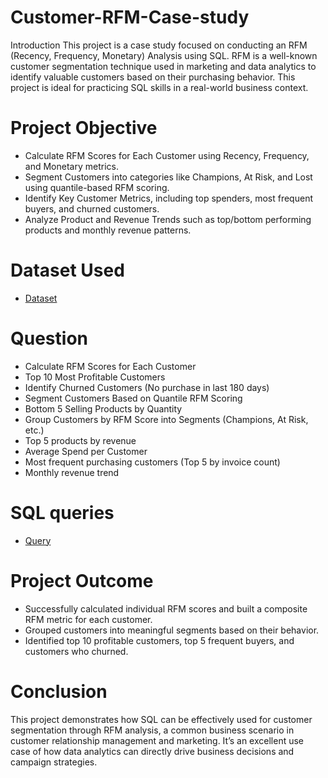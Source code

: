 # Customer-RFM-Case-study
Introduction
This project is a case study focused on conducting an RFM (Recency, Frequency, Monetary) Analysis using SQL. RFM is a well-known customer segmentation technique used in marketing and data analytics to identify valuable customers based on their purchasing behavior. This project is ideal for practicing SQL skills in a real-world business context.

 # Project Objective
- Calculate RFM Scores for Each Customer using Recency, Frequency, and Monetary metrics.
- Segment Customers into categories like Champions, At Risk, and Lost using quantile-based RFM scoring.
- Identify Key Customer Metrics, including top spenders, most frequent buyers, and churned customers.
- Analyze Product and Revenue Trends such as top/bottom performing products and monthly revenue patterns.

# Dataset Used
- <a href="https://github.com/Anish7000/Customer-RFM-Case-study/blob/main/cust%20RFM%20dataset.csv">Dataset</a>

# Question 
- Calculate RFM Scores for Each Customer 
- Top 10 Most Profitable Customers 
- Identify Churned Customers (No purchase in last 180 days)
- Segment Customers Based on Quantile RFM Scoring 
- Bottom 5 Selling Products by Quantity
- Group Customers by RFM Score into Segments (Champions, At Risk, etc.) 
- Top 5 products by revenue 
- Average Spend per Customer 
- Most frequent purchasing customers (Top 5 by invoice count) 
- Monthly revenue trend 

# SQL queries 
- <a href="https://github.com/Anish7000/Customer-RFM-Case-study/blob/main/rfm%20query.sql">Query</a>

# Project Outcome
- Successfully calculated individual RFM scores and built a composite RFM metric for each customer.
- Grouped customers into meaningful segments based on their behavior.
- Identified top 10 profitable customers, top 5 frequent buyers, and customers who churned.

# Conclusion
This project demonstrates how SQL can be effectively used for customer segmentation through RFM analysis, a common business scenario in customer relationship management and marketing. It’s an excellent use case of how data analytics can directly drive business decisions and campaign strategies.
